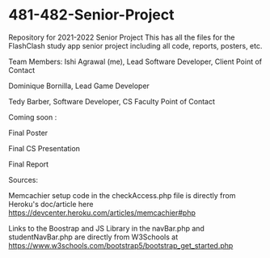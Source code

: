 # 481-482-Senior-Project
Repository for 2021-2022 Senior Project
This has all the files for the FlashClash study app senior project including all code, reports, posters, etc. 

Team Members:
Ishi Agrawal (me), Lead Software Developer, Client Point of Contact

Dominique Bornilla, Lead Game Developer

Tedy Barber, Software Developer, CS Faculty Point of Contact

Coming soon :

Final Poster

Final CS Presentation

Final Report

Sources:

Memcachier setup code in the checkAccess.php file is directly from Heroku's doc/article here https://devcenter.heroku.com/articles/memcachier#php

Links to the Boostrap and JS Library in the navBar.php and studentNavBar.php are directly from W3Schools at https://www.w3schools.com/bootstrap5/bootstrap_get_started.php
